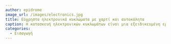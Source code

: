 ```yaml
---
author: epidrome
image_url: /images/electronics.jpg
title: Εύχρηστα ηλεκτρονικά κυκλώματα με χαρτί και αυτοκόλητα 
caption: Η κατασκευή ηλεκτρονικών κυκλωμάτων είναι μια εξειδικευμένη εργασία και απαιτεί ειδικές δεξιότητες, αλλά υπάρχουν πολλά εργαλεία που μειώνουν τα εμπόδια χρήσης αυτής της τεχνολογίας υλικού, ακόμη και για αρχάριους χρήστες.
categories:
  - Εισαγωγή
---
```

